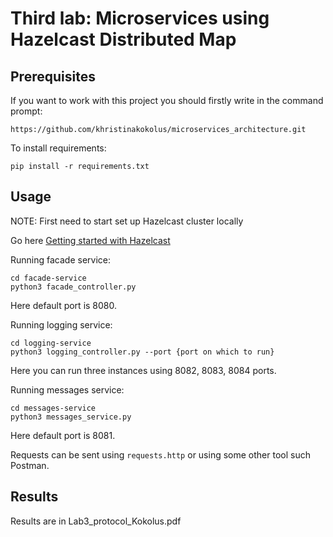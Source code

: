 # Third lab: Microservices using Hazelcast Distributed Map


## Prerequisites

If you want to work with this project you should firstly write in the command prompt:


```
https://github.com/khristinakokolus/microservices_architecture.git
```

To install requirements:

```
pip install -r requirements.txt
```

## Usage

NOTE: First need to start set up Hazelcast cluster locally

Go here [Getting started with Hazelcast](https://hazelcast.org/imdg/get-started/)

Running facade service:

```
cd facade-service
python3 facade_controller.py
```
Here default port is 8080.


Running logging service: 

```
cd logging-service
python3 logging_controller.py --port {port on which to run}
```
Here you can run three instances using 8082, 8083, 8084 ports.


Running messages service:

```
cd messages-service
python3 messages_service.py
```

Here default port is 8081.


Requests can be sent using ```requests.http``` or using some other tool such Postman.

## Results

Results are in Lab3_protocol_Kokolus.pdf
